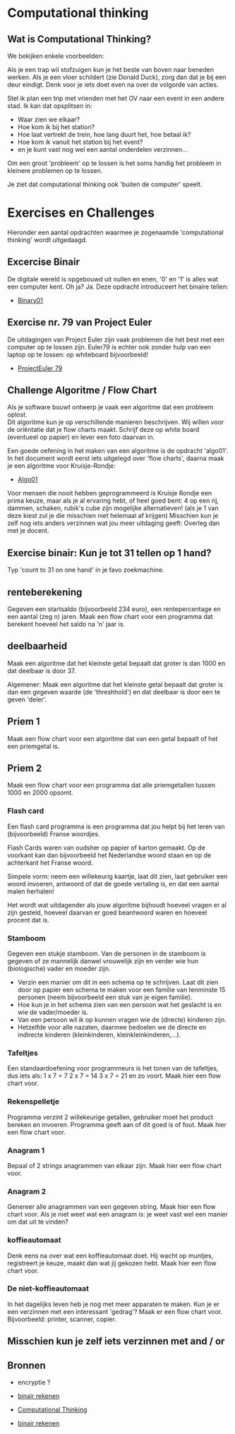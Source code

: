 # Computational thinking

## Wat is Computational Thinking?

We bekijken enkele voorbeelden:

Als je een trap wil stofzuigen kun je het beste van boven naar beneden werken. Als je een vloer schildert (zie Donald Duck), zorg dan dat je bij een deur eindigt. Denk voor je iets doet even na over de volgorde van acties.

Stel ik plan een trip met vrienden met het OV naar een event in een andere stad.
Ik kan dat opsplitsen in:
- Waar zien we elkaar?
- Hoe kom ik bij het station?  
- Hoe laat vertrekt de trein, hoe lang duurt het, hoe betaal ik?
- Hoe kom ik vanuit het station bij het event?
- en je kunt vast nog wel een aantal onderdelen verzinnen...

Om een groot 'probleem' op te lossen is het soms handig het probleem in kleinere problemen op te lossen.

Je ziet dat computational thinking ook 'buiten de computer' speelt.


# Exercises en Challenges

Hieronder een aantal opdrachten waarmee je zogenaamde 'computational thinking' wordt uitgedaagd.

## Excercise Binair

De digitale wereld is opgebouwd uit nullen en enen, '0' en '1' is alles wat een computer kent. Oh ja? Ja.
Deze opdracht introduceert het binaire tellen:

+ [Binary01](https://stasemsoft.github.io/softwarematerial/docs/computational/binary01.pdf)


## Exercise nr. 79 van Project Euler

De uitdagingen van Project Euler zijn vaak problemen die het best met een computer op te lossen zijn. Euler79 is echter ook zonder hulp van een laptop op te lossen: op whiteboard bijvoorbeeld!

+ [ProjectEuler 79](https://projecteuler.net/problem=79)



## Challenge Algoritme / Flow Chart


Als je software bouwt ontwerp je vaak een algoritme dat een probleem oplost.  
Dit algoritme kun je op verschillende manieren beschrijven. Wij willen voor de oriëntatie dat je flow charts maakt. Schrijf deze op white board (eventueel op papier) en lever een foto daarvan in.


Een goede oefening in het maken van een algoritme is de opdracht 'algo01'. In het document wordt eerst iets uitgelegd over 'flow charts', daarna maak je een algoritme voor Kruisje-Rondje:

+ [Algo01](https://stasemsoft.github.io/softwarematerial/docs/computational/algo01.pdf)

Voor mensen die nooit hebben geprogrammeerd is Kruisje Rondje een prima keuze, maar als je al ervaring hebt, of heel goed bent: 4 op een rij, dammen, schaken, rubik's cube zijn mogelijke alternatieven! (als je 1 van deze kiest zul je die misschien niet helemaal af krijgen)
Misschien kun je zelf nog iets anders verzinnen wat jou meer uitdaging geeft: Overleg dan met je docent.

## Exercise binair: Kun je tot 31 tellen op 1 hand?
Typ 'count to 31 on one hand' in je favo zoekmachine.  

## renteberekening

Gegeven een startsaldo (bijvoorbeeld 234 euro), een rentepercentage en een aantal (zeg n) jaren. Maak een flow chart voor een programma dat berekent hoeveel het saldo na 'n' jaar is.


## deelbaarheid

Maak een algoritme dat het kleinste getal bepaalt dat groter is dan 1000 en dat deelbaar is door 37.

Algemener:
Maak een algoritme dat het kleinste getal bepaalt dat groter is dan een gegeven waarde (de 'threshhold') en dat deelbaar is door een te geven 'deler'.


## Priem 1

Maak een flow chart voor een algoritme dat van een getal bepaalt of het een priemgetal is.

## Priem 2

Maak een flow chart voor een programma dat alle priemgetallen tussen 1000 en 2000 opsomt. 

### Flash card

Een flash card programma is een programma dat jou helpt bij
het leren van (bijvoorbeeld) Franse woordjes.

Flash Cards waren van oudsher op papier of karton gemaakt. Op de voorkant kan dan bijvoorbeeld het Nederlandse woord staan en op de achterkant het Franse woord.

Simpele vorm: neem een willekeurig kaartje, laat dit zien, laat gebruiker een woord invoeren,
antwoord of dat de goede vertaling is, en dat een aantal malen herhalen!

Het wordt wat uitdagender als jouw algoritme bijhoudt hoeveel vragen er al zijn gesteld,
hoeveel daarvan er goed beantwoord waren en hoeveel procent dat is.


### Stamboom

Gegeven een stukje stamboom. Van de personen in de stamboom is gegeven of ze mannelijk danwel vrouwelijk zijn en verder wie hun (biologische) vader en moeder zijn.

- Verzin een manier om dit in een schema op te schrijven. Laat dit zien door op papier een schema te maken voor een familie van tenminste 15 personen (neem bijvoorbeeld een stuk van je eigen familie).
- Hoe kun je in het schema zien van een persoon wat het geslacht is en wie de vader/moeder is.
- Van een persoon wil ik op kunnen vragen wie de (directe) kinderen zijn.
- Hetzelfde voor alle nazaten, daarmee bedoelen we de directe en indirecte kinderen (kleinkinderen, kleinkleinkinderen,...).


### Tafeltjes
Een standaardoefening voor programmeurs is het tonen van de tafeltjes, dus iets als:
1 x 7 = 7
2 x 7 = 14
3 x 7 = 21
en zo voort.
Maak hier een flow chart voor.


### Rekenspelletje
Programma verzint 2 willekeurige getallen, gebruiker moet het product bereken en invoeren. Programma geeft aan of dit goed is of fout.
Maak hier een flow chart voor.

### Anagram 1
Bepaal of 2 strings anagrammen van elkaar zijn.
Maak hier een flow chart voor.

### Anagram 2
Genereer alle anagrammen van een gegeven string.
Maak hier een flow chart voor.
Als je niet weet wat een anagram is: je weet vast wel een manier om dat uit te vinden?


### koffieautomaat
Denk eens na over wat een koffieautomaat doet. Hij wacht op muntjes, registreert je keuze, maakt dan wat jij gekozen hebt. Maak hier een flow chart voor.

### De niet-koffieautomaat
In het dagelijks leven heb je nog met meer apparaten te maken. Kun je er een verzinnen met een interessant 'gedrag'? Maak er een flow chart voor. Bijvoorbeeld: printer, scanner, copier.


## Misschien kun je zelf iets verzinnen met and / or 

## Bronnen

- encryptie ?
- [binair rekenen](https://csunplugged.org/en/topics/binary-numbers/unit-plan/how-binary-digits-work-junior/)

- [Computational Thinking](https://csunplugged.org/en/computational-thinking/)
- [binair rekenen](https://csunplugged.org/en/topics/binary-numbers/unit-plan/how-binary-digits-work-junior/)
